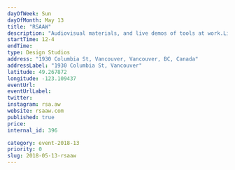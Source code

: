 ```yaml
---
dayOfWeek: Sun
dayOfMonth: May 13
title: "RSAAW"
description: "Audiovisual materials, and live demos of tools at work.Light Refreshments available.<br> "
startTime: 12-4
endTime: 
type: Design Studios
address: "1930 Columbia St, Vancouver, Vancouver, BC, Canada"
addressLabel: "1930 Columbia St, Vancouver"
latitude: 49.267872
longitude: -123.109437
eventUrl: 
eventUrlLabel: 
twitter: 
instagram: rsa.aw
website: rsaaw.com
published: true
price: 
internal_id: 396

category: event-2018-13
priority: 0
slug: 2018-05-13-rsaaw
---
```

